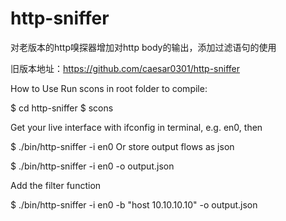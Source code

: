 # http-sniffer
对老版本的http嗅探器增加对http body的输出，添加过滤语句的使用  

旧版本地址：https://github.com/caesar0301/http-sniffer  

How to Use
Run scons in root folder to compile:

$ cd http-sniffer
$ scons

Get your live interface with ifconfig in terminal, e.g. en0, then

$ ./bin/http-sniffer -i en0
Or store output flows as json

$ ./bin/http-sniffer -i en0 -o output.json

Add the filter function

$ ./bin/http-sniffer  -i en0  -b  "host 10.10.10.10"  -o  output.json



